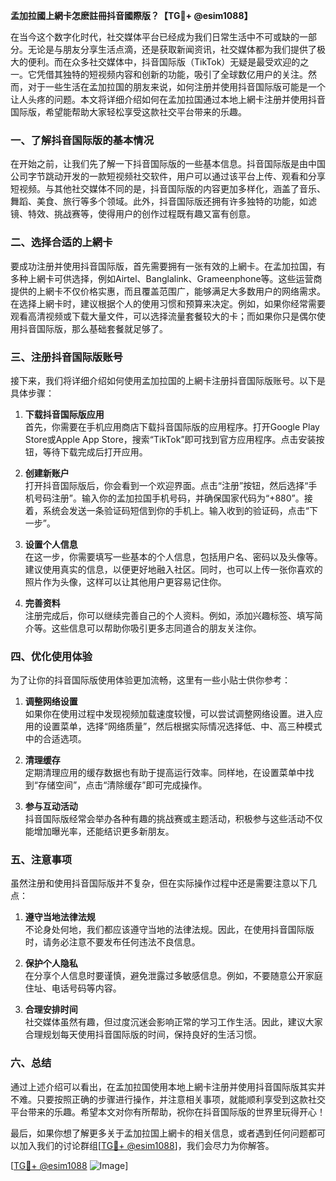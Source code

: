 **孟加拉國上網卡怎麽註冊抖音國際版？【TG💪+ @esim1088】**

在当今这个数字化时代，社交媒体平台已经成为我们日常生活中不可或缺的一部分。无论是与朋友分享生活点滴，还是获取新闻资讯，社交媒体都为我们提供了极大的便利。而在众多社交媒体中，抖音国际版（TikTok）无疑是最受欢迎的之一。它凭借其独特的短视频内容和创新的功能，吸引了全球数亿用户的关注。然而，对于一些生活在孟加拉国的朋友来说，如何注册并使用抖音国际版可能是一个让人头疼的问题。本文将详细介绍如何在孟加拉国通过本地上網卡注册并使用抖音国际版，希望能帮助大家轻松享受这款社交平台带来的乐趣。

### 一、了解抖音国际版的基本情况

在开始之前，让我们先了解一下抖音国际版的一些基本信息。抖音国际版是由中国公司字节跳动开发的一款短视频社交软件，用户可以通过该平台上传、观看和分享短视频。与其他社交媒体不同的是，抖音国际版的内容更加多样化，涵盖了音乐、舞蹈、美食、旅行等多个领域。此外，抖音国际版还拥有许多独特的功能，如滤镜、特效、挑战赛等，使得用户的创作过程既有趣又富有创意。

### 二、选择合适的上網卡

要成功注册并使用抖音国际版，首先需要拥有一张有效的上網卡。在孟加拉国，有多种上網卡可供选择，例如Airtel、Banglalink、Grameenphone等。这些运营商提供的上網卡不仅价格实惠，而且覆盖范围广，能够满足大多数用户的网络需求。在选择上網卡时，建议根据个人的使用习惯和预算来决定。例如，如果你经常需要观看高清视频或下载大量文件，可以选择流量套餐较大的卡；而如果你只是偶尔使用抖音国际版，那么基础套餐就足够了。

### 三、注册抖音国际版账号

接下来，我们将详细介绍如何使用孟加拉国的上網卡注册抖音国际版账号。以下是具体步骤：

1. **下载抖音国际版应用**  
   首先，你需要在手机应用商店下载抖音国际版的应用程序。打开Google Play Store或Apple App Store，搜索“TikTok”即可找到官方应用程序。点击安装按钮，等待下载完成后打开应用。

2. **创建新账户**  
   打开抖音国际版后，你会看到一个欢迎界面。点击“注册”按钮，然后选择“手机号码注册”。输入你的孟加拉国手机号码，并确保国家代码为“+880”。接着，系统会发送一条验证码短信到你的手机上。输入收到的验证码，点击“下一步”。

3. **设置个人信息**  
   在这一步，你需要填写一些基本的个人信息，包括用户名、密码以及头像等。建议使用真实的信息，以便更好地融入社区。同时，也可以上传一张你喜欢的照片作为头像，这样可以让其他用户更容易记住你。

4. **完善资料**  
   注册完成后，你可以继续完善自己的个人资料。例如，添加兴趣标签、填写简介等。这些信息可以帮助你吸引更多志同道合的朋友关注你。

### 四、优化使用体验

为了让你的抖音国际版使用体验更加流畅，这里有一些小贴士供你参考：

1. **调整网络设置**  
   如果你在使用过程中发现视频加载速度较慢，可以尝试调整网络设置。进入应用的设置菜单，选择“网络质量”，然后根据实际情况选择低、中、高三种模式中的合适选项。

2. **清理缓存**  
   定期清理应用的缓存数据也有助于提高运行效率。同样地，在设置菜单中找到“存储空间”，点击“清除缓存”即可完成操作。

3. **参与互动活动**  
   抖音国际版经常会举办各种有趣的挑战赛或主题活动，积极参与这些活动不仅能增加曝光率，还能结识更多新朋友。

### 五、注意事项

虽然注册和使用抖音国际版并不复杂，但在实际操作过程中还是需要注意以下几点：

1. **遵守当地法律法规**  
   不论身处何地，我们都应该遵守当地的法律法规。因此，在使用抖音国际版时，请务必注意不要发布任何违法不良信息。

2. **保护个人隐私**  
   在分享个人信息时要谨慎，避免泄露过多敏感信息。例如，不要随意公开家庭住址、电话号码等内容。

3. **合理安排时间**  
   社交媒体虽然有趣，但过度沉迷会影响正常的学习工作生活。因此，建议大家合理规划每天使用抖音国际版的时间，保持良好的生活习惯。

### 六、总结

通过上述介绍可以看出，在孟加拉国使用本地上網卡注册并使用抖音国际版其实并不难。只要按照正确的步骤进行操作，并注意相关事项，就能顺利享受到这款社交平台带来的乐趣。希望本文对你有所帮助，祝你在抖音国际版的世界里玩得开心！

最后，如果你想了解更多关于孟加拉国上網卡的相关信息，或者遇到任何问题都可以加入我们的讨论群组[[TG💪+ @esim1088](https://t.me/s/esim1088)]，我们会尽力为你解答。

[[TG💪+ @esim1088](https://t.me/s/esim1088) ![Image](https://i.postimg.cc/4NQfJmqS/Snipaste-2025-05-13-00-14-12.png)]